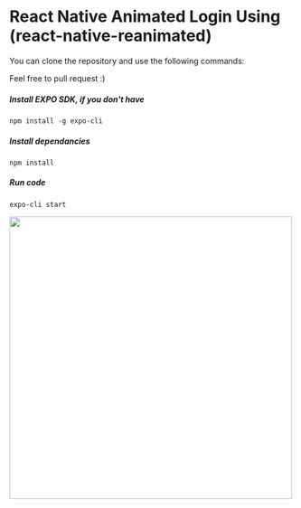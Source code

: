 <h1>React Native Animated Login Using (react-native-reanimated)</h1>



You can clone the repository and use the following commands:

Feel free to pull request :)

##### Install EXPO SDK, if you don't have
```shell
npm install -g expo-cli
```

##### Install dependancies
```shell
npm install
```

##### Run code
```shell
expo-cli start
```
<img src="sample.gif" width="500">
